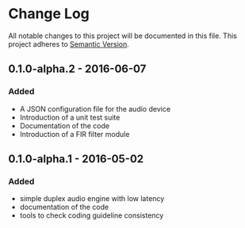 # Change Log

All notable changes to this project will be documented in this file. This project
adheres to [Semantic Version][l1].

## 0.1.0-alpha.2 - 2016-06-07

### Added

- A JSON configuration file for the audio device
- Introduction of a unit test suite
- Documentation of the code
- Introduction of a FIR filter module

## 0.1.0-alpha.1 - 2016-05-02

### Added

- simple duplex audio engine with low latency
- documentation of the code
- tools to check coding guideline consistency


[l1]: http://semver.org/
